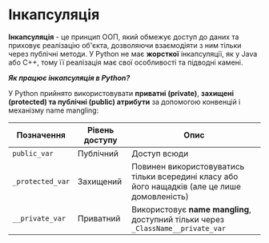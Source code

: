 # Інкапсуляція

**Інкапсуляція** - це принцип ООП, який обмежує доступ до даних та приховує реалізацію об'єкта, дозволяючи взаємодіяти з ним тільки через публічні методи. У Python не має **жорсткої** інкапсуляції, як у Java або С++, тому її реалізація має свої особливості та підводні камені.

***Як працює інкапсуляція в Python?***

У Python прийнято використовувати **приватні (private)**, **захищені (protected) та публічні (public) атрибути** за допомогою конвенцій і механізму name mangling:

| Позначення | Рівень доступу | Опис |
| --------------- | --------------- | --------------- |
| `public_var` | Публічний | Доступ всюди |
| `_protected_var` | Захищений | Повинен використовуватись тільки всередині класу або його нащадків (але це лише домовленість) |
| `__private_var` | Приватний | Використовує **name mangling**, доступний тільки через `_ClassName__private_var` |



